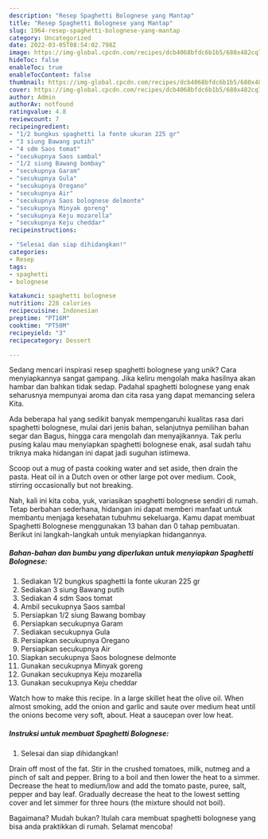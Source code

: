 ```yaml
---
description: "Resep Spaghetti Bolognese yang Mantap"
title: "Resep Spaghetti Bolognese yang Mantap"
slug: 1964-resep-spaghetti-bolognese-yang-mantap
category: Uncategorized
date: 2022-03-05T08:54:02.798Z
image: https://img-global.cpcdn.com/recipes/dcb4068bfdc6b1b5/680x482cq70/spaghetti-bolognese-foto-resep-utama.jpg
hideToc: false
enableToc: true
enableTocContent: false
thumbnail: https://img-global.cpcdn.com/recipes/dcb4068bfdc6b1b5/680x482cq70/spaghetti-bolognese-foto-resep-utama.jpg
cover: https://img-global.cpcdn.com/recipes/dcb4068bfdc6b1b5/680x482cq70/spaghetti-bolognese-foto-resep-utama.jpg
author: Admin
authorAv: notfound
ratingvalue: 4.8
reviewcount: 7
recipeingredient:
- "1/2 bungkus spaghetti la fonte ukuran 225 gr"
- "3 siung Bawang putih"
- "4 sdm Saos tomat"
- "secukupnya Saos sambal"
- "1/2 siung Bawang bombay"
- "secukupnya Garam"
- "secukupnya Gula"
- "secukupnya Oregano"
- "secukupnya Air"
- "secukupnya Saos bolognese delmonte"
- "secukupnya Minyak goreng"
- "secukupnya Keju mozarella"
- "secukupnya Keju cheddar"
recipeinstructions:

- "Selesai dan siap dihidangkan!"
categories:
- Resep
tags:
- spaghetti
- bolognese

katakunci: spaghetti bolognese 
nutrition: 228 calories
recipecuisine: Indonesian
preptime: "PT16M"
cooktime: "PT50M"
recipeyield: "3"
recipecategory: Dessert

---
```





Sedang mencari inspirasi resep spaghetti bolognese yang unik? Cara menyiapkannya sangat gampang. Jika keliru mengolah maka hasilnya akan hambar dan bahkan tidak sedap. Padahal spaghetti bolognese yang enak seharusnya mempunyai aroma dan cita rasa yang dapat memancing selera Kita.





Ada beberapa hal yang sedikit banyak mempengaruhi kualitas rasa dari spaghetti bolognese, mulai dari jenis bahan, selanjutnya pemilihan bahan segar dan Bagus, hingga cara mengolah dan menyajikannya. Tak perlu pusing kalau mau menyiapkan spaghetti bolognese enak,      asal sudah tahu triknya maka hidangan ini dapat jadi suguhan istimewa.














Scoop out a mug of pasta cooking water and set aside, then drain the pasta. Heat oil in a Dutch oven or other large pot over medium. Cook, stirring occasionally but not breaking.






Nah, kali ini kita coba, yuk, variasikan spaghetti bolognese sendiri di rumah. Tetap berbahan sederhana, hidangan ini dapat memberi manfaat untuk membantu menjaga kesehatan tubuhmu sekeluarga. Kamu dapat membuat Spaghetti Bolognese menggunakan 13 bahan dan 0 tahap pembuatan. Berikut ini langkah-langkah untuk menyiapkan hidangannya.

<!--inarticleads1-->

##### Bahan-bahan dan bumbu yang diperlukan untuk menyiapkan Spaghetti Bolognese:

1. Sediakan 1/2 bungkus spaghetti la fonte ukuran 225 gr
1. Sediakan 3 siung Bawang putih
1. Sediakan 4 sdm Saos tomat
1. Ambil secukupnya Saos sambal
1. Persiapkan 1/2 siung Bawang bombay
1. Persiapkan secukupnya Garam
1. Sediakan secukupnya Gula
1. Persiapkan secukupnya Oregano
1. Persiapkan secukupnya Air
1. Siapkan secukupnya Saos bolognese delmonte
1. Gunakan secukupnya Minyak goreng
1. Gunakan secukupnya Keju mozarella
1. Gunakan secukupnya Keju cheddar


Watch how to make this recipe. In a large skillet heat the olive oil. When almost smoking, add the onion and garlic and saute over medium heat until the onions become very soft, about. Heat a saucepan over low heat. 

<!--inarticleads2-->

##### Instruksi untuk membuat Spaghetti Bolognese:


1. Selesai dan siap dihidangkan!

Drain off most of the fat. Stir in the crushed tomatoes, milk, nutmeg and a pinch of salt and pepper. Bring to a boil and then lower the heat to a simmer. Decrease the heat to medium/low and add the tomato paste, puree, salt, pepper and bay leaf. Gradually decrease the heat to the lowest setting cover and let simmer for three hours (the mixture should not boil). 

Bagaimana? Mudah bukan? Itulah cara membuat spaghetti bolognese yang bisa anda praktikkan di rumah. Selamat mencoba!
